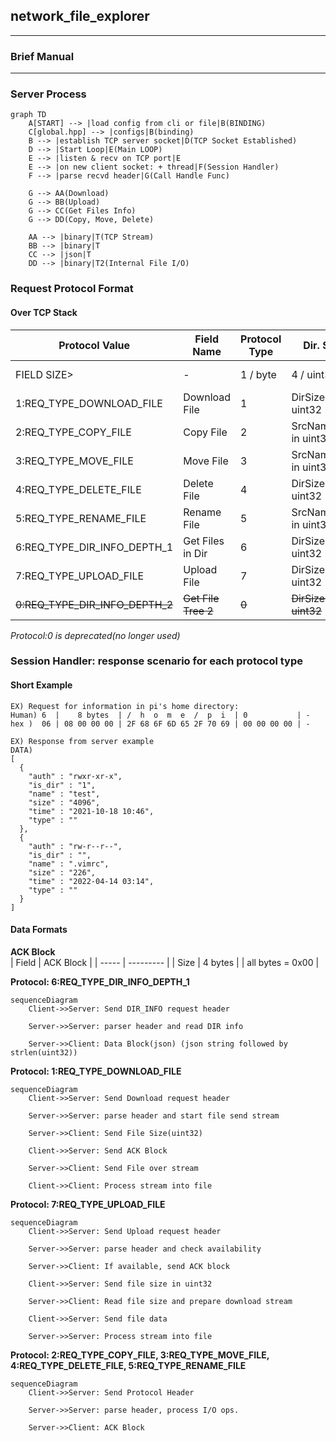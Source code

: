 ## network_file_explorer
-----------------------------------------------------
### Brief Manual
_____________________________________________________
  ### Server Process

```mermaid
graph TD
    A[START] --> |load config from cli or file|B(BINDING)
    C[global.hpp] --> |configs|B(binding)
    B --> |establish TCP server socket|D(TCP Socket Established)
    D --> |Start Loop|E(Main LOOP)
    E --> |listen & recv on TCP port|E
    E --> |on new client socket: + thread|F(Session Handler)
    F --> |parse recvd header|G(Call Handle Func)
    
    G --> AA(Download)
    G --> BB(Upload)
    G --> CC(Get Files Info)
    G --> DD(Copy, Move, Delete)
    
    AA --> |binary|T(TCP Stream)
    BB --> |binary|T
    CC --> |json|T
    DD --> |binary|T2(Internal File I/O)
```
  ### Request Protocol Format
  #### Over TCP Stack  
| Protocol Value              |    Field Name   | Protocol Type | Dir. Size            |      Directory       | Data Size               |        Data          |
| --------------------------- | --------------- |------------- | -------------------- | -------------------- | ----------------------- | -------------------- |
| FIELD SIZE>                 | -               |1 / byte      | 4 / uint32           | Dir. Size / string   | 4 / uint32              | Data Size / byte(s)  |
| 1:REQ_TYPE_DOWNLOAD_FILE    | Download File   |1             | DirSize in uint32    | DirName end with '/' | FileNameSize in uint32  | FileName with no path|
| 2:REQ_TYPE_COPY_FILE        | Copy File       |2             | SrcNameSize in uint32| SrcFileName FullPath | DstNameSize in uint32   | DstFileName FullPath |
| 3:REQ_TYPE_MOVE_FILE        | Move File       |3             | SrcNameSize in uint32| SrcFileName FullPath | DstNameSize in uint32   | DstFileName FullPath |
| 4:REQ_TYPE_DELETE_FILE      | Delete File     |4             | DirSize in uint32    | DirName end with '/' | FileNameSize in uint32  | FileName with no path|
| 5:REQ_TYPE_RENAME_FILE      | Rename File     |5             | SrcNameSize in uint32| SrcFileName FullPath | DstNameSize in uint32   | DstFileName FullPath |
| 6:REQ_TYPE_DIR_INFO_DEPTH_1 | Get Files in Dir|6             | DirSize in uint32    | DirName in string    | 0                       | -                    |
| 7:REQ_TYPE_UPLOAD_FILE      | Upload File     |7             | DirSize in uint32    | DirName in string    | FileNameSize in uint32  | FileName with no path|
| ~~0:REQ_TYPE_DIR_INFO_DEPTH_2~~ | ~~Get File Tree 2~~|~~0~~             | ~~DirSize in uint32~~    | ~~DirName in string~~   | ~~0~~ | -                    |
  
  
_Protocol:0 is deprecated(no longer used)_

    
  ### Session Handler: response scenario for each protocol type
#### Short Example
```
EX) Request for information in pi's home directory:  
Human) 6  |    8 bytes  | /  h  o  m  e  /  p  i  | 0           | -  
hex )  06 | 08 00 00 00 | 2F 68 6F 6D 65 2F 70 69 | 00 00 00 00 | -  
```

```
EX) Response from server example
DATA)
[
  {
    "auth" : "rwxr-xr-x",
    "is_dir" : "1",
    "name" : "test",
    "size" : "4096",
    "time" : "2021-10-18 10:46",
    "type" : ""
  },
  {
    "auth" : "rw-r--r--",
    "is_dir" : "",
    "name" : ".vimrc",
    "size" : "226",
    "time" : "2022-04-14 03:14",
    "type" : ""
  }
]
```
#### Data Formats  

**ACK Block**  
| Field | ACK Block |
| ----- | --------- |
| Size  | 4 bytes |
| all bytes = 0x00 |  
  
  
**Protocol:  6:REQ_TYPE_DIR_INFO_DEPTH_1**

```mermaid
sequenceDiagram
    Client->>Server: Send DIR_INFO request header

    Server->>Server: parser header and read DIR info
    
    Server->>Client: Data Block(json) (json string followed by strlen(uint32))
```  

**Protocol: 1:REQ_TYPE_DOWNLOAD_FILE**
```mermaid
sequenceDiagram
    Client->>Server: Send Download request header

    Server->>Server: parse header and start file send stream
    
    Server->>Client: Send File Size(uint32)
    
    Client->>Server: Send ACK Block
    
    Server->>Client: Send File over stream
    
    Client->>Client: Process stream into file
```  

**Protocol: 7:REQ_TYPE_UPLOAD_FILE**
```mermaid
sequenceDiagram
    Client->>Server: Send Upload request header
    
    Server->>Server: parse header and check availability
    
    Server->>Client: If available, send ACK block
    
    Client->>Server: Send file size in uint32
    
    Server->>Client: Read file size and prepare download stream
    
    Client->>Server: Send file data
    
    Server->>Server: Process stream into file    
```

**Protocol: 2:REQ_TYPE_COPY_FILE, 3:REQ_TYPE_MOVE_FILE, 4:REQ_TYPE_DELETE_FILE, 5:REQ_TYPE_RENAME_FILE**
```mermaid
sequenceDiagram
    Client->>Server: Send Protocol Header

    Server->>Server: parse header, process I/O ops.
    
    Server->>Client: ACK Block
```
  
  
